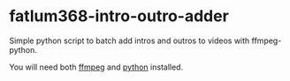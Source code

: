# fatlum368-intro-outro-adder
Simple python script to batch add intros and outros to videos with ffmpeg-python.

You will need both [ffmpeg](https://ffmpeg.org/download.html) and [python](https://www.python.org/downloads/) installed.
